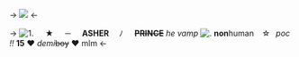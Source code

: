 -> ![](https://cdn.discordapp.com/attachments/871900038647906384/1163411975062175764/image.png?ex=653f7ad6&is=652d05d6&hm=aea3f387a4ea03dfc13ed0063c9ed8f0509159390ee6a0054f9083df24e00b1f&) <-

-> ![1.](https://media.discordapp.net/attachments/1049607541274968124/1090867019827642398/Untitled26.png)⠀⠀★⠀⠀─⠀⠀**ASHER** ⠀ ﾉ⠀⠀~~**PRINCE**~~
*he vamp* ![.](https://media.discordapp.net/attachments/1049607541274968124/1075619409118367815/image0.gif)  **non**human ⠀☆⠀*poc* *!!*
**15** ♥︎ *demi*~~boy~~ ♥︎ mlm <-